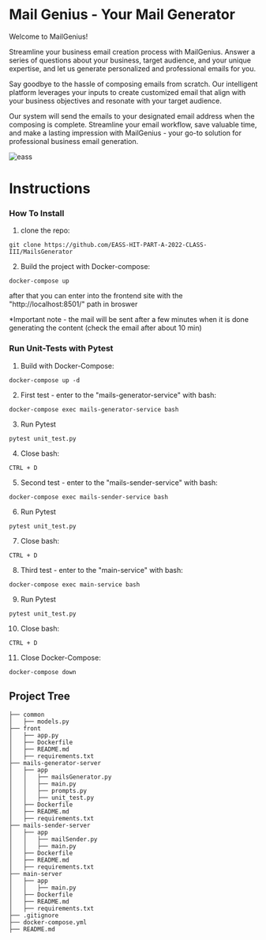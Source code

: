 # Mail Genius - Your Mail Generator

Welcome to MailGenius!


Streamline your business email creation process with MailGenius. Answer a series of questions about your business, target audience, and your unique expertise, and let us generate personalized and professional emails for you.

Say goodbye to the hassle of composing emails from scratch. Our intelligent platform leverages your inputs to create customized email that align with your business objectives and resonate with your target audience.

Our system will send the emails to your designated email address when the composing is complete.
Streamline your email workflow, save valuable time, and make a lasting impression with MailGenius - your go-to solution for professional business email generation.

![eass](https://github.com/EASS-HIT-PART-A-2022-CLASS-III/MailsGenerator/assets/9317197/d199a119-33d1-4749-9262-a58895558d67)


# Instructions
### How To Install

1. clone the repo:
```
git clone https://github.com/EASS-HIT-PART-A-2022-CLASS-III/MailsGenerator
```

2. Build the project with Docker-compose:

```
docker-compose up
```

 after that you can enter into the frontend site with the "http://localhost:8501/" path in broswer
 
 *Important note - the mail will be sent after a few minutes when it is done generating the content (check the email after about 10 min)
 
 ### Run Unit-Tests with Pytest
 
 1. Build with Docker-Compose:
 ```
 docker-compose up -d
 ```
 2. First test - enter to the "mails-generator-service" with bash:
 ```
 docker-compose exec mails-generator-service bash
 ```
 3. Run Pytest
 ```
 pytest unit_test.py
 ```
 4. Close bash:
 ```
 CTRL + D
 ```
 5. Second test - enter to the "mails-sender-service" with bash:
 ```
 docker-compose exec mails-sender-service bash
 ```
 6. Run Pytest
 ```
 pytest unit_test.py
 ```
 7. Close bash:
 ```
 CTRL + D
 ```
 8. Third test - enter to the "main-service" with bash:
 ```
 docker-compose exec main-service bash
 ```
 9. Run Pytest
 ```
 pytest unit_test.py
 ```
 10. Close bash:
 ```
 CTRL + D
 ```
 11. Close Docker-Compose:
 ```
 docker-compose down
 ```


## Project Tree
```
├── common
│   ├── models.py
├── front
│   ├── app.py
│   ├── Dockerfile
│   ├── README.md
│   ├── requirements.txt
├── mails-generator-server
│   ├── app
│   │   ├── mailsGenerator.py
│   │   ├── main.py
│   │   ├── prompts.py
│   │   ├── unit_test.py
│   ├── Dockerfile
│   ├── README.md
│   ├── requirements.txt
├── mails-sender-server
│   ├── app
│   │   ├── mailSender.py
│   │   ├── main.py
│   ├── Dockerfile
│   ├── README.md
│   ├── requirements.txt
├── main-server
│   ├── app
│   │   ├── main.py
│   ├── Dockerfile
│   ├── README.md
│   ├── requirements.txt
├── .gitignore
├── docker-compose.yml
├── README.md
```

